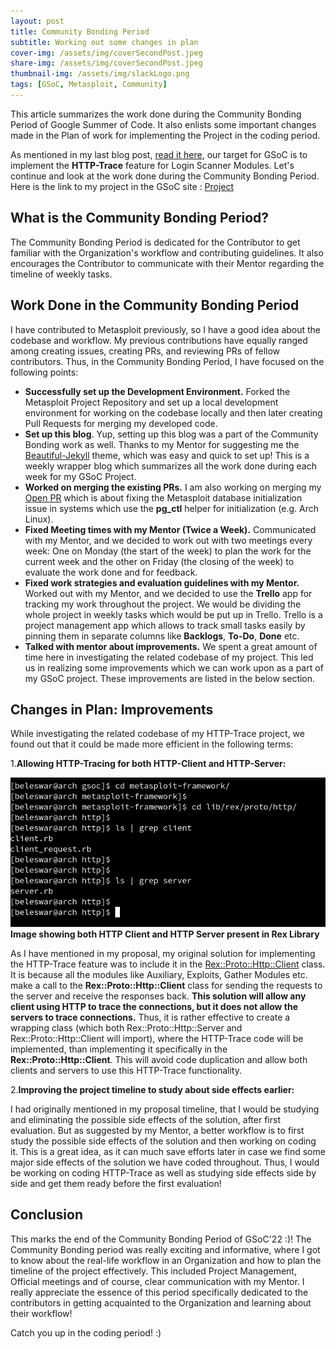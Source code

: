 ```yaml
---
layout: post
title: Community Bonding Period
subtitle: Working out some changes in plan
cover-img: /assets/img/coverSecondPost.jpeg
share-img: /assets/img/coverSecondPost.jpeg
thumbnail-img: /assets/img/slackLogo.png
tags: [GSoC, Metasploit, Community]
---
```

  
This article summarizes the work done during the Community Bonding Period of Google Summer of Code. It also enlists some important changes made in the Plan of work for implementing the Project in the coding period.  
  
As mentioned in my last blog post, [read it here](https://3v3ryone.github.io/gsoc/2022-06-02-introduction/), our target for GSoC is to implement the **HTTP-Trace** feature for Login Scanner Modules. Let's continue and look at the work done during the Community Bonding Period. Here is the link to my project in the GSoC site : [Project](https://summerofcode.withgoogle.com/programs/2022/projects/I4PxrljP)  
  
## What is the Community Bonding Period? 
The Community Bonding Period is dedicated for the Contributor to get familiar with the Organization's workflow and contributing guidelines. It also encourages the Contributor to communicate with their Mentor regarding the timeline of weekly tasks.
  
## Work Done in the Community Bonding Period  
  
I have contributed to Metasploit previously, so I have a good idea about the codebase and workflow. My previous contributions have equally ranged among creating issues, creating PRs, and reviewing PRs of fellow contributors. Thus, in the Community Bonding Period, I have focused on the following points:  
   
* **Successfully set up the Development Environment.** Forked the Metasploit Project Repository and set up a local development environment for working on the codebase locally and then later creating Pull Requests for merging my developed code.  
* **Set up this blog**. Yup, setting up this blog was a part of the Community Bonding work as well. Thanks to my Mentor for suggesting me the [Beautiful-Jekyll](https://github.com/daattali/beautiful-jekyll) theme, which was easy and quick to set up! This is a weekly wrapper blog which summarizes all the work done during each week for my GSoC Project.  
* **Worked on merging the existing PRs.** I am also working on merging my [Open PR](https://github.com/rapid7/metasploit-framework/pull/16094) which is about fixing the Metasploit database initialization issue in systems which use the **pg_ctl** helper for initialization (e.g. Arch Linux).  
* **Fixed Meeting times with my Mentor (Twice a Week).** Communicated with my Mentor, and we decided to work out with two meetings every week: One on Monday (the start of the week) to plan the work for the current week and the other on Friday (the closing of the week) to evaluate the work done and for feedback.  
* **Fixed work strategies and evaluation guidelines with my Mentor.** Worked out with my Mentor, and we decided to use the **Trello** app for tracking my work throughout the project. We would be dividing the whole project in weekly tasks which would be put up in Trello. Trello is a project management app which allows to track small tasks easily by pinning them in separate columns like **Backlogs**, **To-Do**, **Done** etc.  
* **Talked with mentor about improvements.** We spent a great amount of time here in investigating the related codebase of my project. This led us in realizing some improvements which we can work upon as a part of my GSoC project. These improvements are listed in the below section.  
  
## Changes in Plan: Improvements  
  
While investigating the related codebase of my HTTP-Trace project, we found out that it could be made more efficient in the following terms:  
  
1.**Allowing HTTP-Tracing for both HTTP-Client and HTTP-Server:**  
  
![serverClientImage](../assets/img/secondPostServerClient.png)  
<b>Image showing both HTTP Client and HTTP Server present in Rex Library</b>
  
As I have mentioned in my proposal, my original solution for implementing the HTTP-Trace feature was to include it in the [Rex::Proto::Http::Client](https://github.com/rapid7/metasploit-framework/blob/e957e0ea807c52d960cb8cf5b7c56fc0bee884d8/lib/rex/proto/http/client.rb) class. It is because all the modules like Auxiliary, Exploits, Gather Modules etc. make a call to the **Rex::Proto::Http::Client** class for sending the requests to the server and receive the responses back. **This solution will allow any client using HTTP to trace the connections, but it does not allow the servers to trace connections.** Thus, it is rather effective to create a wrapping class (which both Rex::Proto::Http::Server and Rex::Proto::Http::Client will import), where the HTTP-Trace code will be implemented, than implementing it specifically in the **Rex::Proto::Http::Client**. This will avoid code duplication and allow both clients and servers to use this HTTP-Trace functionality.  
  
2.**Improving the project timeline to study about side effects earlier:**  
  
I had originally mentioned in my proposal timeline, that I would be studying and eliminating the possible side effects of the solution, after first evaluation. But as suggested by my Mentor, a better workflow is to first study the possible side effects of the solution and then working on coding it. This is a great idea, as it can much save efforts later in case we find some major side effects of the solution we have coded throughout. Thus, I would be working on coding HTTP-Trace as well as studying side effects side by side and get them ready before the first evaluation!  
  
## Conclusion  
  
This marks the end of the Community Bonding Period of GSoC'22 :)! The Community Bonding period was really exciting and informative, where I got to know about the real-life workflow in an Organization and how to plan the timeline of the project effectively. This included Project Management, Official meetings and of course, clear communication with my Mentor. I really appreciate the essence of this period specifically dedicated to the contributors in getting acquainted to the Organization and learning about their workflow!  
  
Catch you up in the coding period! :)
